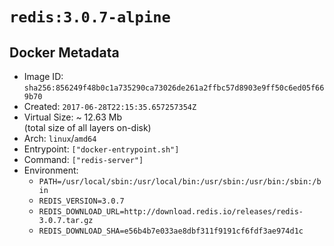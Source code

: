 # `redis:3.0.7-alpine`

## Docker Metadata

- Image ID: `sha256:856249f48b0c1a735290ca73026de261a2ffbc57d8903e9ff50c6ed05f669b70`
- Created: `2017-06-28T22:15:35.657257354Z`
- Virtual Size: ~ 12.63 Mb  
  (total size of all layers on-disk)
- Arch: `linux`/`amd64`
- Entrypoint: `["docker-entrypoint.sh"]`
- Command: `["redis-server"]`
- Environment:
  - `PATH=/usr/local/sbin:/usr/local/bin:/usr/sbin:/usr/bin:/sbin:/bin`
  - `REDIS_VERSION=3.0.7`
  - `REDIS_DOWNLOAD_URL=http://download.redis.io/releases/redis-3.0.7.tar.gz`
  - `REDIS_DOWNLOAD_SHA=e56b4b7e033ae8dbf311f9191cf6fdf3ae974d1c`
